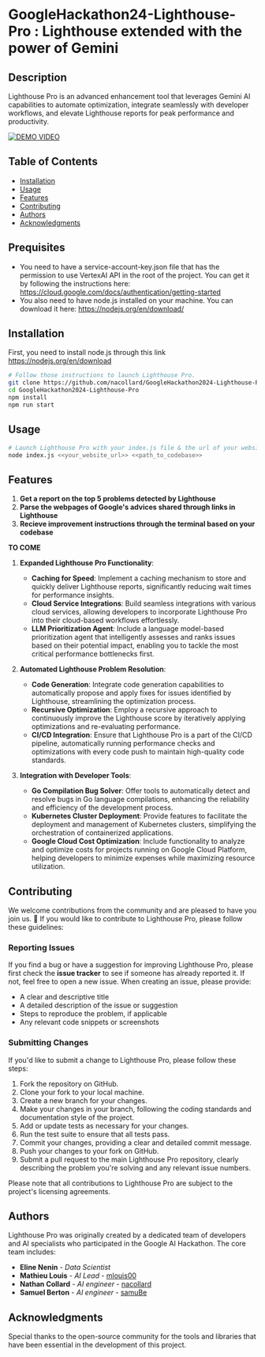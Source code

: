 # GoogleHackathon24-Lighthouse-Pro : Lighthouse extended with the power of Gemini

## Description

Lighthouse Pro is an advanced enhancement tool that leverages Gemini AI capabilities to automate optimization, integrate seamlessly with developer workflows, and elevate Lighthouse reports for peak performance and productivity.

[![DEMO VIDEO](https://img.youtube.com/vi/POxKSOm0KTc/0.jpg)](https://www.youtube.com/watch?v=POxKSOm0KTc)

## Table of Contents

- [Installation](#installation)
- [Usage](#usage)
- [Features](#features)
- [Contributing](#contributing)
- [Authors](#authors)
- [Acknowledgments](#acknowledgments)


## Prequisites
- You need to have a service-account-key.json file that has the permission to use VertexAI API in the root of the project. You can get it by following the instructions here: https://cloud.google.com/docs/authentication/getting-started
- You also need to have node.js installed on your machine. You can download it here: https://nodejs.org/en/download/


## Installation

First, you need to install node.js through this link https://nodejs.org/en/download
```bash
# Follow those instructions to launch Lighthouse Pro.
git clone https://github.com/nacollard/GoogleHackathon2024-Lighthouse-Pro
cd GoogleHackathon2024-Lighthouse-Pro
npm install
npm run start
```

## Usage
```bash
# Launch Lighthouse Pro with your index.js file & the url of your website.
node index.js <<your_website_url>> <<path_to_codebase>>
```

## Features
1.  **Get a report on the top 5 problems detected by Lighthouse**
2.  **Parse the webpages of Google's advices shared through links in Lighthouse**
3.  **Recieve improvement instructions through the terminal based on your codebase**

**TO COME**
1. **Expanded Lighthouse Pro Functionality**:
   - **Caching for Speed**: Implement a caching mechanism to store and quickly deliver Lighthouse reports, significantly reducing wait times for performance insights.
   - **Cloud Service Integrations**: Build seamless integrations with various cloud services, allowing developers to incorporate Lighthouse Pro into their cloud-based workflows effortlessly.
   - **LLM Prioritization Agent**: Include a language model-based prioritization agent that intelligently assesses and ranks issues based on their potential impact, enabling you to tackle the most critical performance bottlenecks first.

2. **Automated Lighthouse Problem Resolution**:
   - **Code Generation**: Integrate code generation capabilities to automatically propose and apply fixes for issues identified by Lighthouse, streamlining the optimization process.
   - **Recursive Optimization**: Employ a recursive approach to continuously improve the Lighthouse score by iteratively applying optimizations and re-evaluating performance.
   - **CI/CD Integration**: Ensure that Lighthouse Pro is a part of the CI/CD pipeline, automatically running performance checks and optimizations with every code push to maintain high-quality code standards.

3. **Integration with Developer Tools**:
   - **Go Compilation Bug Solver**: Offer tools to automatically detect and resolve bugs in Go language compilations, enhancing the reliability and efficiency of the development process.
   - **Kubernetes Cluster Deployment**: Provide features to facilitate the deployment and management of Kubernetes clusters, simplifying the orchestration of containerized applications.
   - **Google Cloud Cost Optimization**: Include functionality to analyze and optimize costs for projects running on Google Cloud Platform, helping developers to minimize expenses while maximizing resource utilization.

## Contributing
We welcome contributions from the community and are pleased to have you join us. 🚀
If you would like to contribute to Lighthouse Pro, please follow these guidelines:

### Reporting Issues

If you find a bug or have a suggestion for improving Lighthouse Pro, please first check the **issue tracker** to see if someone has already reported it. If not, feel free to open a new issue. When creating an issue, please provide:

- A clear and descriptive title
- A detailed description of the issue or suggestion
- Steps to reproduce the problem, if applicable
- Any relevant code snippets or screenshots

### Submitting Changes

If you'd like to submit a change to Lighthouse Pro, please follow these steps:

1. Fork the repository on GitHub.
2. Clone your fork to your local machine.
3. Create a new branch for your changes.
4. Make your changes in your branch, following the coding standards and documentation style of the project.
5. Add or update tests as necessary for your changes.
6. Run the test suite to ensure that all tests pass.
7. Commit your changes, providing a clear and detailed commit message.
8. Push your changes to your fork on GitHub.
9. Submit a pull request to the main Lighthouse Pro repository, clearly describing the problem you're solving and any relevant issue numbers.

Please note that all contributions to Lighthouse Pro are subject to the project's licensing agreements.


## Authors

Lighthouse Pro was originally created by a dedicated team of developers and AI specialists who participated in the Google AI Hackathon. The core team includes:
- **Eline Nenin** - *Data Scientist*
- **Mathieu Louis** - *AI Lead* - [mlouis00](https://github.com/mlouis00)
- **Nathan Collard** - *AI engineer* - [nacollard](https://github.com/nacollard)
- **Samuel Berton** - *AI engineer* - [samuBe](https://github.com/samuBe)

## Acknowledgments
Special thanks to the open-source community for the tools and libraries that have been essential in the development of this project.
